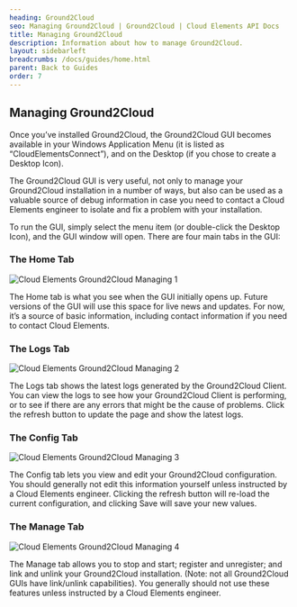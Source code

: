 ```yaml
---
heading: Ground2Cloud
seo: Managing Ground2Cloud | Ground2Cloud | Cloud Elements API Docs
title: Managing Ground2Cloud
description: Information about how to manage Ground2Cloud.
layout: sidebarleft
breadcrumbs: /docs/guides/home.html
parent: Back to Guides
order: 7
---
```


## Managing Ground2Cloud

Once you’ve installed Ground2Cloud, the Ground2Cloud GUI becomes available in your Windows Application Menu (it is listed as “CloudElementsConnect”), and on the Desktop (if you chose to create a Desktop Icon).

The Ground2Cloud GUI is very useful, not only to manage your Ground2Cloud installation in a number of ways, but also can be used as a valuable source of debug information in case you need to contact a Cloud Elements engineer to isolate and fix a problem with your installation.

To run the GUI, simply select the menu item (or double-click the Desktop Icon), and the GUI window will open. There are four main tabs in the GUI:

### The Home Tab

![Cloud Elements Ground2Cloud Managing 1](/assets/img/ground2cloud/home-tab.png)

The Home tab is what you see when the GUI initially opens up. Future versions of the GUI will use this space for live news and updates. For now, it’s a source of basic information, including contact information if you need to contact Cloud Elements.

### The Logs Tab

![Cloud Elements Ground2Cloud Managing 2](/assets/img/ground2cloud/logs-tab.png)

The Logs tab shows the latest logs generated by the Ground2Cloud Client. You can view the logs to see how your Ground2Cloud Client is performing, or to see if there are any errors that might be the cause of problems. Click the refresh button to update the page and show the latest logs.

### The Config Tab

![Cloud Elements Ground2Cloud Managing 3](/assets/img/ground2cloud/config-tab.png)

The Config tab lets you view and edit your Ground2Cloud configuration. You should generally not edit this information yourself unless instructed by a Cloud Elements engineer. Clicking the refresh button will re-load the current configuration, and clicking Save will save your new values.

### The Manage Tab

![Cloud Elements Ground2Cloud Managing 4](/assets/img/ground2cloud/manage-tab.png)

The Manage tab allows you to stop and start; register and unregister; and link and unlink your Ground2Cloud installation. (Note: not all Ground2Cloud GUIs have link/unlink capabilities). You generally should not use these features unless instructed by a Cloud Elements engineer.
